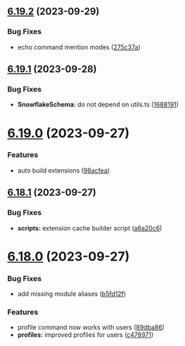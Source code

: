 ## [6.19.2](https://github.com/onesoft-sudo/sudobot/compare/v6.19.1...v6.19.2) (2023-09-29)


### Bug Fixes

* echo command mention modes ([275c37a](https://github.com/onesoft-sudo/sudobot/commit/275c37a22965d29dfd23c43c198a66ba0ec768e9))



## [6.19.1](https://github.com/onesoft-sudo/sudobot/compare/v6.19.0...v6.19.1) (2023-09-28)


### Bug Fixes

* **SnowflakeSchema:** do not depend on utils.ts ([1688191](https://github.com/onesoft-sudo/sudobot/commit/1688191f0870c4b366638f39364dc51efadfe44e))



# [6.19.0](https://github.com/onesoft-sudo/sudobot/compare/v6.18.1...v6.19.0) (2023-09-27)


### Features

* auto build extensions ([98acfea](https://github.com/onesoft-sudo/sudobot/commit/98acfeaab1374211291acd41557e8336da096522))



## [6.18.1](https://github.com/onesoft-sudo/sudobot/compare/v6.18.0...v6.18.1) (2023-09-27)


### Bug Fixes

* **scripts:** extension cache builder script ([a6a20c6](https://github.com/onesoft-sudo/sudobot/commit/a6a20c6e95fd28a455ea946a89b4b5f12af19cc5))



# [6.18.0](https://github.com/onesoft-sudo/sudobot/compare/v6.17.0...v6.18.0) (2023-09-27)


### Bug Fixes

* add missing module aliases ([b5fd12f](https://github.com/onesoft-sudo/sudobot/commit/b5fd12f12c0adebf0c5d2875f2e71818103a7371))


### Features

* profile command now works with users ([89dba86](https://github.com/onesoft-sudo/sudobot/commit/89dba86f930cdfd6542fb3934f4e1356a3547595))
* **profiles:** improved profiles for users ([c478971](https://github.com/onesoft-sudo/sudobot/commit/c478971ab4c079bb811498a827ac9ed3b8d6b3fe))



